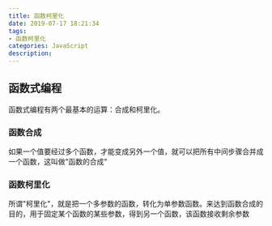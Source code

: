 ```yaml
---
title: 函数柯里化
date: 2019-07-17 18:21:34
tags: 
- 函数柯里化
categories: JavaScript
description: 
---
```

## 函数式编程
函数式编程有两个最基本的运算：合成和柯里化。

### 函数合成
如果一个值要经过多个函数，才能变成另外一个值，就可以把所有中间步骤合并成一个函数，这叫做"函数的合成"
### 函数柯里化

所谓"柯里化"，就是把一个多参数的函数，转化为单参数函数。来达到函数合成的目的，用于固定某个函数的某些参数，得到另一个函数，该函数接收剩余参数


```


```


